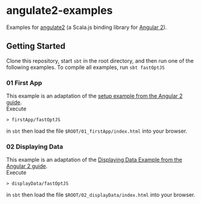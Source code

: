 # angulate2-examples
Examples for [angulate2](https://github.com/jokade/angulate2) (a Scala.js binding library for [Angular 2](http://angular.io)).

Getting Started
---------------
Clone this repository, start `sbt` in the root directory, and then run one of the following examples.
To compile all examples, run
```sbt fastOptJS```

### 01 First App
This example is an adaptation of the [setup example from the Angular 2 guide](https://angular.io/docs/js/latest/guide/setup.html).  
Execute
```
> firstApp/fastOptJS
```
in `sbt` then load the file `$ROOT/01_firstApp/index.html` into your browser.

### 02 Displaying Data
This example is an adaptation of the [Displaying Data Example from the Angular 2 guide](https://angular.io/docs/js/latest/guide/displaying-data.html).  
Execute
```
> displayData/fastOptJS
```
in `sbt` then load the file `$ROOT/02_displayData/index.html` into your browser.



